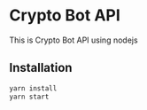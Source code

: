 # Crypto Bot API

This is Crypto Bot API using nodejs

## Installation

```bash
yarn install
yarn start
```

